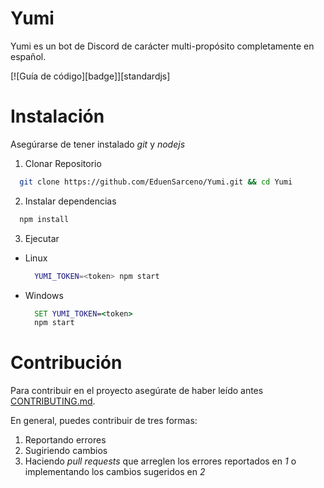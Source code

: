 # Yumi
Yumi es un bot de Discord de carácter multi-propósito completamente en español.

[![Guía de código][badge]][standardjs]

# Instalación
Asegúrarse de tener instalado _git_ y _nodejs_

1. Clonar Repositorio
  ```sh
    git clone https://github.com/EduenSarceno/Yumi.git && cd Yumi
  ```
2. Instalar dependencias
  ```sh
    npm install
  ```
3. Ejecutar
  - Linux
    ```sh
      YUMI_TOKEN=<token> npm start
    ```
  - Windows
    ```cmd
      SET YUMI_TOKEN=<token>
      npm start
    ```
# Contribución
Para contribuir en el proyecto asegúrate de haber leído antes [CONTRIBUTING.md](./CONTRIBUTING.md). 

En general, puedes contribuir de tres formas:
1. Reportando errores
2. Sugiriendo cambios
3. Haciendo _pull requests_ que arreglen los errores reportados en _1_ o 
implementando los cambios sugeridos en _2_

[stdbadge]: https://cdn.rawgit.com/standard/standard/master/badge.svg
[stdjs]: https://github.com/standard/standard